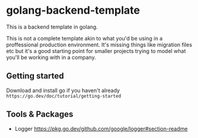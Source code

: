 # golang-backend-template

This is a backend template in golang.

This is not a complete template akin to what you'd be using in a proffessional production environment. It's missing things like migration files etc but it's a good starting point for smaller projects trying to model what you'll be working with in a company.

## Getting started
Download and install go if you haven't already
`https://go.dev/doc/tutorial/getting-started`

## Tools & Packages 
- Logger
https://pkg.go.dev/github.com/google/logger#section-readme

